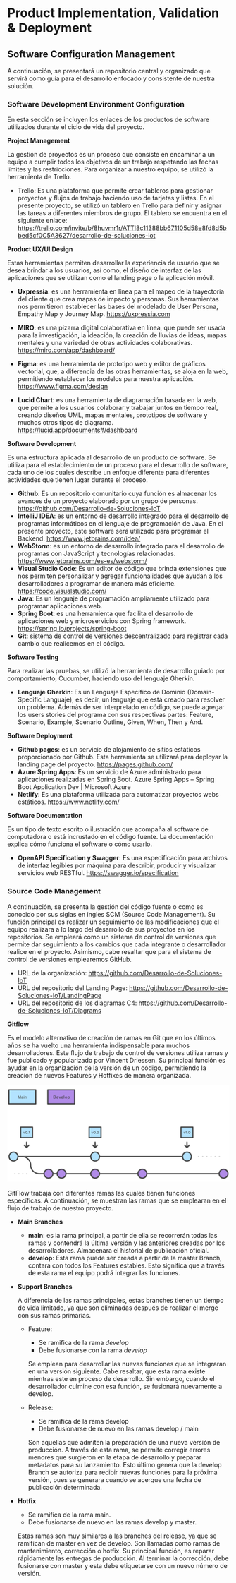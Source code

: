 # Product Implementation, Validation & Deployment

## Software Configuration Management
A continuación, se presentará un repositorio central y organizado que servirá como guía para el desarrollo enfocado y consistente de nuestra solución.

### Software Development Environment Configuration
En esta sección se incluyen los enlaces de los productos de software utilizados durante el ciclo de vida del proyecto. 

**Project Management**

La gestión de proyectos es un proceso que consiste en encaminar a un equipo a cumplir todos los objetivos de un trabajo respetando las fechas límites y las restricciones. Para organizar a nuestro equipo, se utilizó la herramienta de Trello.

- Trello: Es una plataforma que permite crear tableros para gestionar proyectos y flujos de trabajo haciendo uso de tarjetas y listas. En el presente proyecto, se utilizó un tablero en Trello para definir y asignar las tareas a diferentes miembros de grupo. El tablero se encuentra en el siguiente enlace: https://trello.com/invite/b/8huvmr1r/ATTI8c11388bb671105d58e8fd8d5bbed5cf0C5A3627/desarrollo-de-soluciones-iot

**Product UX/UI Design**

Estas herramientas permiten desarrollar la experiencia de usuario que se desea brindar a los usuarios, así como, el diseño de interfaz de las aplicaciones que se utilizan como el landing page o la aplicación móvil.

- **Uxpressia**: es una herramienta en línea para el mapeo de la trayectoria del cliente que crea mapas de impacto y personas. Sus herramientas nos permitieron establecer las bases del modelado de User Persona, Empathy Map y Journey Map. https://uxpressia.com

- **MIRO**: es una pizarra digital colaborativa en línea, que puede ser usada para la investigación, la ideación, la creación de lluvias de ideas, mapas mentales y una variedad de otras actividades colaborativas. https://miro.com/app/dashboard/

- **Figma**: es una herramienta de prototipo web y editor de gráficos vectorial, que, a diferencia de las otras herramientas, se aloja en la web, permitiendo establecer los modelos para nuestra aplicación. https://www.figma.com/design

- **Lucid Chart**: es una herramienta de diagramación basada en la web, que permite a los usuarios colaborar y trabajar juntos en tiempo real, creando diseños UML, mapas mentales, prototipos de software y muchos otros tipos de diagrama. https://lucid.app/documents#/dashboard 

**Software Development**

Es una estructura aplicada al desarrollo de un producto de software. Se utiliza para el establecimiento de un proceso para el desarrollo de software, cada uno de los cuales describe un enfoque diferente para diferentes actividades que tienen lugar durante el proceso.

- **Github**: Es un repositorio comunitario cuya función es almacenar los avances de un proyecto elaborado por un grupo de personas. https://github.com/Desarrollo-de-Soluciones-IoT
- **IntelliJ IDEA**: es un entorno de desarrollo integrado para el desarrollo de programas informáticos en el lenguaje de programación de Java. En el presente proyecto, este software será utilizado para programar el Backend. https://www.jetbrains.com/idea/
- **WebStorm**: es un entorno de desarrollo integrado para el desarrollo de programas con JavaScript y tecnologías relacionadas. https://www.jetbrains.com/es-es/webstorm/
- **Visual Studio Code**: Es un editor de código que brinda extensiones que nos permiten personalizar y agregar funcionalidades que ayudan a los desarrolladores a programar de manera más eficiente. https://code.visualstudio.com/
- **Java**: Es un lenguaje de programación ampliamente utilizado para programar aplicaciones web.
- **Spring Boot**: es una herramienta que facilita el desarrollo de aplicaciones web y microservicios con Spring framework. https://spring.io/projects/spring-boot
- **Git**: sistema de control de versiones descentralizado para registrar cada cambio que realicemos en el código. 

**Software Testing**

Para realizar las pruebas, se utilizó la herramienta de desarrollo guiado por comportamiento, Cucumber, haciendo uso del lenguaje Gherkin.

- **Lenguaje Gherkin**: Es un Lenguaje Específico de Dominio (Domain-Specific Languaje), es decir, un lenguaje que está creado para resolver un problema. Además de ser interpretado en código, se puede agregar los users stories del programa con sus respectivas partes: Feature, Scenario, Example, Scenario Outline, Given, When, Then y And.

**Software Deployment**

- **Github pages**: es un servicio de alojamiento de sitios estáticos proporcionado por Github. Esta herramienta se utilizará para deployar la landing page del proyecto. https://pages.github.com/
- **Azure Spring Apps**: Es un servicio de Azure administrado para aplicaciones realizadas en Spring Boot. Azure Spring Apps – Spring Boot Application Dev | Microsoft Azure
- **Netlify**: Es una plataforma utilizada para automatizar proyectos webs estáticos. https://www.netlify.com/

**Software Documentation**

Es un tipo de texto escrito o ilustración que acompaña al software de computadora o está incrustado en el código fuente. La documentación explica cómo funciona el software o cómo usarlo.

- **OpenAPI Specification y Swagger**: Es una especificación para archivos de interfaz legibles por máquina para describir, producir y visualizar servicios web RESTful. https://swagger.io/specification 

### Source Code Management 

A continuación, se presenta la gestión del código fuente o como es conocido por sus siglas en ingles SCM (Source Code Management). Su función principal es realizar un seguimiento de las modificaciones que el equipo realizara a lo largo del desarrollo de sus proyectos en los repositorios. Se empleará como un sistema de control de versiones que permite dar seguimiento a los cambios que cada integrante o desarrollador realice en el proyecto. Asimismo, cabe resaltar que para el sistema de control de versiones emplearemos GitHub.

- URL de la organización: https://github.com/Desarrollo-de-Soluciones-IoT
- URL del repositorio del Landing Page: https://github.com/Desarrollo-de-Soluciones-IoT/LandingPage
- URL del repositorio de los diagramas C4: https://github.com/Desarrollo-de-Soluciones-IoT/Diagrams 

**Gitflow**

Es el modelo alternativo de creación de ramas en Git que en los últimos años se ha vuelto una herramienta indispensable para muchos desarrolladores. Este flujo de trabajo de control de versiones utiliza ramas y fue publicado y popularizado por Vincent Driessen. Su principal función es ayudar en la organización de la versión de un código, permitiendo la creación de nuevos Features y Hotfixes de manera organizada.

![img.png](images/gitflow-branches.png)

GitFlow trabaja con diferentes ramas las cuales tienen funciones específicas. A continuación, se muestran las ramas que se emplearan en el flujo de trabajo de nuestro proyecto. 

- **Main Branches**
    - **main**: es la rama principal, a partir de ella se recorrerán todas las ramas y contendrá la última versión y las anteriores creadas por los desarrolladores. Almacenara el historial de publicación oficial. 
    - **develop**: Esta rama puede ser creada a partir de la master Branch, contara con todos los Features estables. Esto significa que a través de esta rama el equipo podrá integrar las funciones. 

- **Support Branches**

    A diferencia de las ramas principales, estas branches tienen un tiempo de vida limitado, ya que son eliminadas después de realizar el merge con sus ramas primarias.  
  - Feature:
    - Se ramifica de la rama _develop_ 
    - Debe fusionarse con la rama _develop_

    Se emplean para desarrollar las nuevas funciones que se integraran en una versión siguiente. Cabe resaltar, que esta rama existe mientras este en proceso de desarrollo. Sin embargo, cuando el desarrollador culmine con esa función, se fusionará nuevamente a develop. 
  - Release:
    - Se ramifica de la rama develop 
    - Debe fusionarse de nuevo en las ramas develop / main
    
    Son aquellas que admiten la preparación de una nueva versión de producción. A través de esta rama, se permite corregir errores menores que surgieron en la etapa de desarrollo y preparar metadatos para su lanzamiento. Esto último genera que la develop Branch se autoriza para recibir nuevas funciones para la próxima versión, pues se generara cuando se acerque una fecha de publicación determinada. 
- **Hotfix**
    - Se ramifica de la rama main. 
    - Debe fusionarse de nuevo en las ramas develop y master.

    Estas ramas son muy similares a las branches del release, ya que se ramifican de master en vez de develop. Son llamadas como ramas de mantenimiento, corrección o hotfix. Su principal función, es reparar rápidamente las entregas de producción. Al terminar la corrección, debe fusionarse con master y esta debe etiquetarse con un nuevo número de versión. 